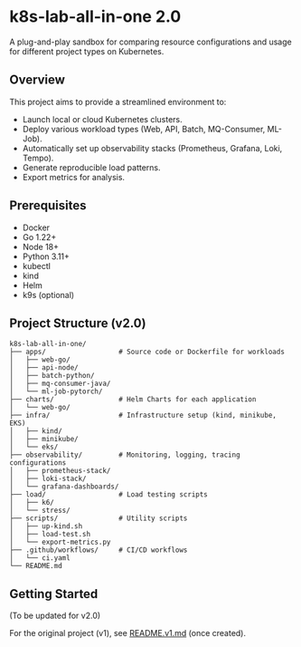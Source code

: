 # k8s-lab-all-in-one 2.0

A plug-and-play sandbox for comparing resource configurations and usage for different project types on Kubernetes.

## Overview

This project aims to provide a streamlined environment to:
- Launch local or cloud Kubernetes clusters.
- Deploy various workload types (Web, API, Batch, MQ-Consumer, ML-Job).
- Automatically set up observability stacks (Prometheus, Grafana, Loki, Tempo).
- Generate reproducible load patterns.
- Export metrics for analysis.

## Prerequisites

- Docker
- Go 1.22+
- Node 18+
- Python 3.11+
- kubectl
- kind
- Helm
- k9s (optional)

## Project Structure (v2.0)

```
k8s-lab-all-in-one/
├── apps/                  # Source code or Dockerfile for workloads
│   ├── web-go/
│   ├── api-node/
│   ├── batch-python/
│   ├── mq-consumer-java/
│   └── ml-job-pytorch/
├── charts/                # Helm Charts for each application
│   └── web-go/
├── infra/                 # Infrastructure setup (kind, minikube, EKS)
│   ├── kind/
│   ├── minikube/
│   └── eks/
├── observability/         # Monitoring, logging, tracing configurations
│   ├── prometheus-stack/
│   ├── loki-stack/
│   └── grafana-dashboards/
├── load/                  # Load testing scripts
│   ├── k6/
│   └── stress/
├── scripts/               # Utility scripts
│   ├── up-kind.sh
│   ├── load-test.sh
│   └── export-metrics.py
├── .github/workflows/     # CI/CD workflows
│   └── ci.yaml
└── README.md
```

## Getting Started

(To be updated for v2.0)

For the original project (v1), see [README.v1.md](README.v1.md) (once created).
